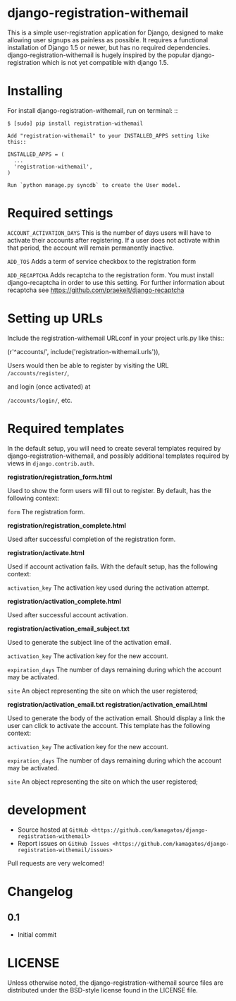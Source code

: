 django-registration-withemail
=====================

This is a simple user-registration application for Django,
designed to make allowing user signups as painless as possible. It
requires a functional installation of Django 1.5 or newer, but has no
required dependencies.
django-registration-withemail is hugely inspired by the popular django-registration which 
is not yet compatible with django 1.5.

Installing
==========

For install django-registration-withemail, run on terminal: ::

    $ [sudo] pip install registration-withemail

	Add "registration-withemail" to your INSTALLED_APPS setting like this::

	INSTALLED_APPS = (
	  ...
	  'registration-withemail',
	)    
	
	Run `python manage.py syncdb` to create the User model.

Required settings
=================

``ACCOUNT_ACTIVATION_DAYS``
    This is the number of days users will have to activate their
    accounts after registering. If a user does not activate within
    that period, the account will remain permanently inactive.

``ADD_TOS``
	Adds a term of service checkbox to the registration form

``ADD_RECAPTCHA``
	Adds recaptcha to the registration form. You must install django-recaptcha
	in order to use this setting. For further information about recaptcha
	see https://github.com/praekelt/django-recaptcha

Setting up URLs
=================

Include the registration-withemail URLconf in your project urls.py like this::

(r'^accounts/', include('registration-withemail.urls')),

Users would then be able to register by visiting the URL
``/accounts/register/``, 

and login (once activated) at

``/accounts/login/``, etc.


Required templates
=================

In the default setup, you will need to create several templates
required by django-registration-withemail, and possibly additional templates
required by views in ``django.contrib.auth``.

**registration/registration_form.html**

Used to show the form users will fill out to register. By default, has
the following context:

``form``
    The registration form.

**registration/registration_complete.html**

Used after successful completion of the registration form.

**registration/activate.html**

Used if account activation fails. With the default setup, has the following context:

``activation_key``
    The activation key used during the activation attempt.

**registration/activation_complete.html**

Used after successful account activation.

**registration/activation_email_subject.txt**

Used to generate the subject line of the activation email.

``activation_key``
    The activation key for the new account.

``expiration_days``
    The number of days remaining during which the account may be
    activated.

``site``
    An object representing the site on which the user registered;

**registration/activation_email.txt**
**registration/activation_email.html**

Used to generate the body of the activation email. Should display a
link the user can click to activate the account. This template has the
following context:

``activation_key``
    The activation key for the new account.

``expiration_days``
    The number of days remaining during which the account may be
    activated.

``site``
    An object representing the site on which the user registered;

development
===========

* Source hosted at `GitHub <https://github.com/kamagatos/django-registration-withemail>`
* Report issues on `GitHub Issues <https://github.com/kamagatos/django-registration-withemail/issues>`

Pull requests are very welcomed!

Changelog
=========

0.1
-----

* Initial commit

LICENSE
=======

Unless otherwise noted, the django-registration-withemail source files are distributed under the BSD-style license found in the LICENSE file.
